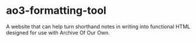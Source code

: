 # ao3-formatting-tool
A website that can help turn shorthand notes in writing into functional HTML designed for use with Archive Of Our Own.
